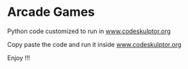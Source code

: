 # **Arcade Games**

Python code customized to run in www.codeskulptor.org

Copy paste the code and run it inside www.codeskulptor.org

Enjoy !!!
